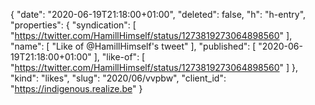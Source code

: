 {
  "date": "2020-06-19T21:18:00+01:00",
  "deleted": false,
  "h": "h-entry",
  "properties": {
    "syndication": [
      "https://twitter.com/HamillHimself/status/1273819273064898560"
    ],
    "name": [
      "Like of @HamillHimself's tweet"
    ],
    "published": [
      "2020-06-19T21:18:00+01:00"
    ],
    "like-of": [
      "https://twitter.com/HamillHimself/status/1273819273064898560"
    ]
  },
  "kind": "likes",
  "slug": "2020/06/vvpbw",
  "client_id": "https://indigenous.realize.be"
}
